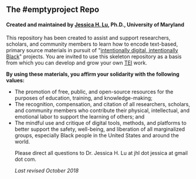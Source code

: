 <h2>The #emptyproject Repo</h2>
<h4>Created and maintained by <a href="mailto:jhl.jessica@gmail.com">Jessica H. Lu</a>, Ph.D., University of Maryland</h4>

<p>This repository has been created to assist and support researchers, scholars, and community members to learn how to encode text-based, primary source materials in pursuit of "<a href="https://aadhum.umd.edu/conference/" target="new">intentionally digital, intentionally Black</a>" projects. You are invited to use this skeleton repository as a basis from which you can develop and grow your own <a href="http://tei-c.org" target="new">TEI</a> work.</p>

<p><b>By using these materials, you affirm your solidarity with the following values:</b></p>
<ul>
<li>The promotion of free, public, and open-source resources for the purposes of education, training, and knowledge-making;</li>
<li>The recognition, compensation, and citation of all researchers, scholars, and community members who contribute their physical, intellectual, and emotional labor to support the learning of others; and</li>
<li>The mindful use and critique of digital tools, methods, and platforms to better support the safety, well-being, and liberation of all marginalized groups, especially Black people in the United States and around the world.</li>

<p>Please direct all questions to Dr. Jessica H. Lu at jhl dot jessica at gmail dot com.</p>
<p><i>Last revised October 2018</i></p>
